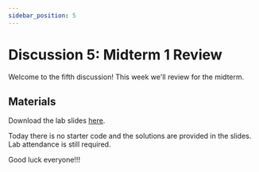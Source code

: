 ```yaml
---
sidebar_position: 5
---
```


# Discussion 5: Midterm 1 Review

Welcome to the fifth discussion! This week we'll review for the midterm.

## Materials

Download the lab slides [here](https://github.com/umass-compsci-220/public-materials/raw/main/discussion/Lab%205%20-%20Solutions.pdf).

Today there is no starter code and the solutions are provided in the slides. Lab attendance is still required.

Good luck everyone!!!
